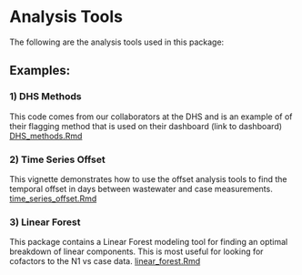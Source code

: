 # Analysis Tools
The following are the analysis tools used in this package:

## Examples:

### 1) DHS Methods
This code comes from our collaborators at the DHS and is an example of of their flagging method that is used on their dashboard (link to dashboard)
[DHS_methods.Rmd](DHS_methods.pdf)

### 2) Time Series Offset
This vignette demonstrates how to use the offset analysis tools to find the temporal offset in days between wastewater and case measurements.
[time_series_offset.Rmd](time_series_offset.pdf)

### 3) Linear Forest
This package contains a Linear Forest modeling tool for finding an optimal breakdown of linear components. This is most useful for looking for cofactors to the N1 vs case data.
[linear_forest.Rmd](linear_forest.pdf)
